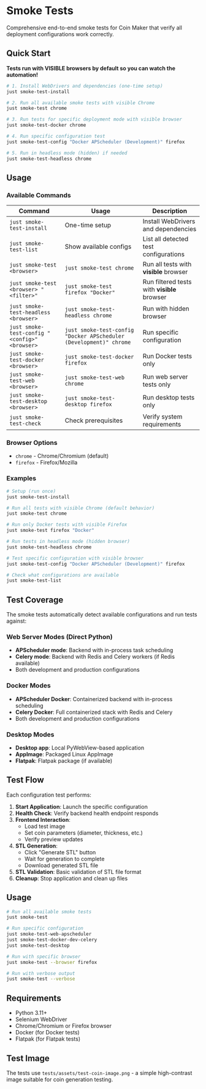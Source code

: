 # Smoke Tests

Comprehensive end-to-end smoke tests for Coin Maker that verify all deployment configurations work correctly.

## Quick Start

**Tests run with VISIBLE browsers by default so you can watch the automation!**

```bash
# 1. Install WebDrivers and dependencies (one-time setup)
just smoke-test-install

# 2. Run all available smoke tests with visible Chrome
just smoke-test chrome

# 3. Run tests for specific deployment mode with visible browser
just smoke-test-docker chrome

# 4. Run specific configuration test
just smoke-test-config "Docker APScheduler (Development)" firefox

# 5. Run in headless mode (hidden) if needed
just smoke-test-headless chrome
```

## Usage

### Available Commands

| Command | Usage | Description |
|---------|--------|-------------|
| `just smoke-test-install` | One-time setup | Install WebDrivers and dependencies |
| `just smoke-test-list` | Show available configs | List all detected test configurations |
| `just smoke-test <browser>` | `just smoke-test chrome` | Run all tests with **visible** browser |
| `just smoke-test <browser> "<filter>"` | `just smoke-test firefox "Docker"` | Run filtered tests with **visible** browser |
| `just smoke-test-headless <browser>` | `just smoke-test-headless chrome` | Run with hidden browser |
| `just smoke-test-config "<config>" <browser>` | `just smoke-test-config "Docker APScheduler (Development)" chrome` | Run specific configuration |
| `just smoke-test-docker <browser>` | `just smoke-test-docker firefox` | Run Docker tests only |
| `just smoke-test-web <browser>` | `just smoke-test-web chrome` | Run web server tests only |
| `just smoke-test-desktop <browser>` | `just smoke-test-desktop firefox` | Run desktop tests only |
| `just smoke-test-check` | Check prerequisites | Verify system requirements |

### Browser Options
- `chrome` - Chrome/Chromium (default)
- `firefox` - Firefox/Mozilla

### Examples

```bash
# Setup (run once)
just smoke-test-install

# Run all tests with visible Chrome (default behavior)
just smoke-test chrome

# Run only Docker tests with visible Firefox
just smoke-test firefox "Docker"

# Run tests in headless mode (hidden browser)
just smoke-test-headless chrome

# Test specific configuration with visible browser
just smoke-test-config "Docker APScheduler (Development)" firefox

# Check what configurations are available
just smoke-test-list
```

## Test Coverage

The smoke tests automatically detect available configurations and run tests against:

### Web Server Modes (Direct Python)
- **APScheduler mode**: Backend with in-process task scheduling
- **Celery mode**: Backend with Redis and Celery workers (if Redis available)
- Both development and production configurations

### Docker Modes  
- **APScheduler Docker**: Containerized backend with in-process scheduling
- **Celery Docker**: Full containerized stack with Redis and Celery
- Both development and production configurations

### Desktop Modes
- **Desktop app**: Local PyWebView-based application
- **AppImage**: Packaged Linux AppImage
- **Flatpak**: Flatpak package (if available)

## Test Flow

Each configuration test performs:

1. **Start Application**: Launch the specific configuration
2. **Health Check**: Verify backend health endpoint responds
3. **Frontend Interaction**: 
   - Load test image
   - Set coin parameters (diameter, thickness, etc.)
   - Verify preview updates
4. **STL Generation**:
   - Click "Generate STL" button
   - Wait for generation to complete
   - Download generated STL file
5. **STL Validation**: Basic validation of STL file format
6. **Cleanup**: Stop application and clean up files

## Usage

```bash
# Run all available smoke tests
just smoke-test

# Run specific configuration
just smoke-test-web-apscheduler
just smoke-test-docker-dev-celery
just smoke-test-desktop

# Run with specific browser
just smoke-test --browser firefox

# Run with verbose output
just smoke-test --verbose
```

## Requirements

- Python 3.11+
- Selenium WebDriver
- Chrome/Chromium or Firefox browser
- Docker (for Docker tests)
- Flatpak (for Flatpak tests)

## Test Image

The tests use `tests/assets/test-coin-image.png` - a simple high-contrast image suitable for coin generation testing.